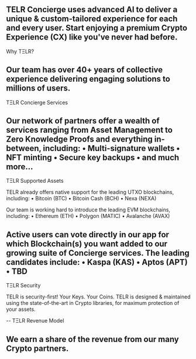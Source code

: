 TELR Concierge uses advanced AI to deliver a unique & custom-tailored experience for each and every user. Start enjoying a premium Crypto Experience (CX) like you've never had before.
---

Why TΞLR?

Our team has over 40+ years of collective experience delivering engaging solutions to millions of users.
---

TΞLR Concierge Services

Our network of partners offer a wealth of services ranging from Asset Management to Zero Knowledge Proofs and everything in-between, including:
• Multi-signature wallets
• NFT minting
• Secure key backups
• and much more...
---

TΞLR Supported Assets

TELR already offers native support for the leading UTXO blockchains, including:
• Bitcoin (BTC)
• Bitcoin Cash (BCH)
• Nexa (NEXA)

Our team is working hard to introduce the leading EVM blockchains, including:
• Ethereum (ETH)
• Polygon (MATIC)
• Avalanche (AVAX)

Active users can vote directly in our app for which Blockchain(s) you want added to our growing suite of Concierge services. The leading candidates include:
• Kaspa (KAS)
• Aptos (APT)
• TBD
---

TΞLR Security

TELR is security-first! Your Keys. Your Coins. TELR is designed & maintained using the state-of-the-art in Crypto libraries, for maximum protection of your assets.

--
TΞLR Revenue Model

We earn a share of the revenue from our many Crypto partners.
---
